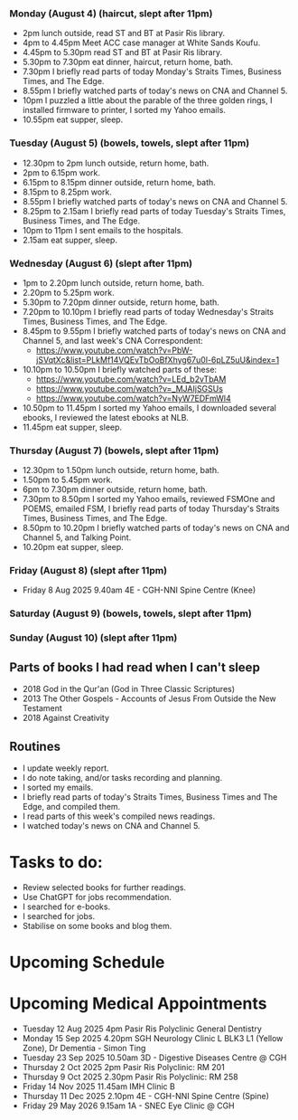 ### Monday (August 4) (haircut, slept after 11pm)
- 2pm lunch outside, read ST and BT at Pasir Ris library.
- 4pm to 4.45pm Meet ACC case manager at White Sands Koufu.
- 4.45pm to 5.30pm read ST and BT at Pasir Ris library.
- 5.30pm to 7.30pm eat dinner, haircut, return home, bath.
- 7.30pm I briefly read parts of today Monday's Straits Times, Business Times, and The Edge.
- 8.55pm I briefly watched parts of today's news on CNA and Channel 5.
- 10pm I puzzled a little about the parable of the three golden rings, I installed firmware to printer, I sorted my Yahoo emails.
- 10.55pm eat supper, sleep.

### Tuesday (August 5) (bowels, towels, slept after 11pm)
- 12.30pm to 2pm lunch outside, return home, bath.
- 2pm to 6.15pm work.
- 6.15pm to 8.15pm dinner outside, return home, bath.
- 8.15pm to 8.25pm work.
- 8.55pm I briefly watched parts of today's news on CNA and Channel 5.
- 8.25pm to 2.15am I briefly read parts of today Tuesday's Straits Times, Business Times, and The Edge.
- 10pm to 11pm I sent emails to the hospitals.
- 2.15am eat supper, sleep.

### Wednesday (August 6) (slept after 11pm)
- 1pm to 2.20pm lunch outside, return home, bath.
- 2.20pm to 5.25pm work.
- 5.30pm to 7.20pm dinner outside, return home, bath.
- 7.20pm to 10.10pm I briefly read parts of today Wednesday's Straits Times, Business Times, and The Edge.
- 8.45pm to 9.55pm I briefly watched parts of today's news on CNA and Channel 5, and last week's CNA Correspondent:
    - https://www.youtube.com/watch?v=PbW-jSVqtXc&list=PLkMf14VQEvTbOoBfXhyg67u0l-6pLZ5uU&index=1
- 10.10pm to 10.50pm I briefly watched parts of these:
    - https://www.youtube.com/watch?v=LEd_b2vTbAM
    - https://www.youtube.com/watch?v=_MJAIjSGSUs
    - https://www.youtube.com/watch?v=NyW7EDFmWl4
- 10.50pm to 11.45pm I sorted my Yahoo emails, I downloaded several ebooks, I reviewed the latest ebooks at NLB.
- 11.45pm eat supper, sleep.

### Thursday (August 7) (bowels, slept after 11pm)
- 12.30pm to 1.50pm lunch outside, return home, bath.
- 1.50pm to 5.45pm work.
- 6pm to 7.30pm dinner outside, return home, bath.
- 7.30pm to 8.50pm I sorted my Yahoo emails, reviewed FSMOne and POEMS, emailed FSM, I briefly read parts of today Thursday's Straits Times, Business Times, and The Edge.
- 8.50pm to 10.20pm I briefly watched parts of today's news on CNA and Channel 5, and Talking Point.
- 10.20pm eat supper, sleep.

### Friday (August 8) (slept after 11pm)
- Friday 8 Aug 2025 9.40am 4E - CGH-NNI Spine Centre (Knee)


### Saturday (August 9) (bowels, towels, slept after 11pm)


### Sunday (August 10) (slept after 11pm)



## Parts of books I had read when I can't sleep
- 2018 God in the Qur'an (God in Three Classic Scriptures)
- 2013 The Other Gospels - Accounts of Jesus From Outside the New Testament
- 2018 Against Creativity


## Routines
- I update weekly report.
- I do note taking, and/or tasks recording and planning.
- I sorted my emails.
- I briefly read parts of today's Straits Times, Business Times and The Edge, and compiled them.
- I read parts of this week's compiled news readings.
- I watched today's news on CNA and Channel 5.

# Tasks to do:
- Review selected books for further readings.
- Use ChatGPT for jobs recommendation.
- I searched for e-books.
- I searched for jobs.
- Stabilise on some books and blog them.

# Upcoming Schedule

# Upcoming Medical Appointments
- Tuesday 12 Aug 2025 4pm Pasir Ris Polyclinic General Dentistry
- Monday 15 Sep 2025 4.20pm SGH Neurology Clinic L BLK3 L1 (Yellow Zone), Dr Dementia - Simon Ting
- Tuesday 23 Sep 2025 10.50am 3D - Digestive Diseases Centre @ CGH
- Thursday 2 Oct 2025 2pm Pasir Ris Polyclinic: RM 201
- Thursday 9 Oct 2025 2.30pm Pasir Ris Polyclinic: RM 258
- Friday 14 Nov 2025 11.45am IMH Clinic B
- Thursday 11 Dec 2025 2.10pm 4E - CGH-NNI Spine Centre (Spine)
- Friday 29 May 2026 9.15am 1A - SNEC Eye Clinic @ CGH



